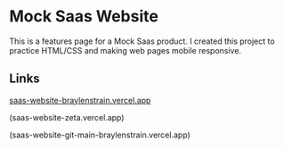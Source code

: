 # Mock Saas Website
This is a features page for a Mock Saas product. I created this project to practice HTML/CSS and making web pages mobile responsive.

## Links
[saas-website-braylenstrain.vercel.app](https://saas-website-braylenstrain.vercel.app)

(saas-website-zeta.vercel.app)

(saas-website-git-main-braylenstrain.vercel.app)
